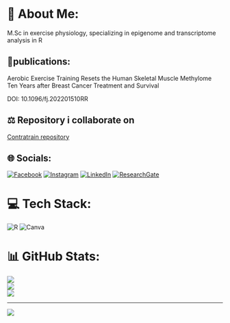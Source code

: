 # 💫 About Me:
M.Sc in exercise physiology, specializing in epigenome and transcriptome analysis in R

## 🧾publications:
Aerobic Exercise Training Resets the Human Skeletal Muscle Methylome Ten Years after Breast Cancer Treatment and Survival
  
DOI: 10.1096/fj.202201510RR

## ⚖ Repository i collaborate on
[Contratrain repository](https://github.com/dhammarstrom/contratrain)


## 🌐 Socials:
  [![Facebook](https://img.shields.io/badge/Facebook-%231877F2.svg?logo=Facebook&logoColor=white)](https://www.facebook.com/max.ullrich.969/) 
  [![Instagram](https://img.shields.io/badge/Instagram-%23E4405F.svg?logo=Instagram&logoColor=white)](https://instagram.com/max.ullrich) 
  [![LinkedIn](https://img.shields.io/badge/LinkedIn-%230077B5.svg?logo=linkedin&logoColor=white)](https://www.linkedin.com/in/maxullrich/) 
  [![ResearchGate](https://img.shields.io/badge/ResearchGate-0cb.svg?logo=ResearchGate&logoColor=white)](https://www.researchgate.net/profile/Max-Ullrich-5)

# 💻 Tech Stack:
  ![R](https://img.shields.io/badge/r-%23276DC3.svg?style=for-the-badge&logo=r&logoColor=white) 
  ![Canva](https://img.shields.io/badge/Canva-%2300C4CC.svg?style=for-the-badge&logo=Canva&logoColor=white)

# 📊 GitHub Stats:
![](https://github-readme-stats.vercel.app/api?username=maxull&theme=blue-green&hide_border=false&include_all_commits=false&count_private=false)<br/>
![](https://github-readme-streak-stats.herokuapp.com/?user=maxull&theme=blue-green&hide_border=false)<br/>
![](https://github-readme-stats.vercel.app/api/top-langs/?username=maxull&theme=blue-green&hide_border=false&include_all_commits=false&count_private=false&layout=compact)

---
[![](https://visitcount.itsvg.in/api?id=maxull&icon=0&color=0)](https://visitcount.itsvg.in)

<!-- Proudly created with GPRM ( https://gprm.itsvg.in ) -->
